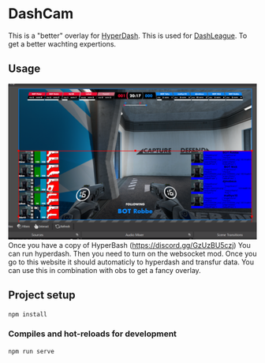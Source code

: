 # DashCam

This is a "better" overlay for [HyperDash](https://www.hyperdashvr.com/). 
This is used for [DashLeague](https://dashleague.games/). To get a better wachting expertions.


## Usage

![obs-example](/GithubAssest/obs-example.png)
Once you have a copy of HyperBash (https://discord.gg/GzUzBU5czj) You can run hyperdash. Then you need to turn on the websocket mod. Once you go to this website it should automaticly to hyperdash and transfur data. You can use this in combination with obs to get a fancy overlay.

## Project setup
```
npm install
```

### Compiles and hot-reloads for development
```
npm run serve
```
